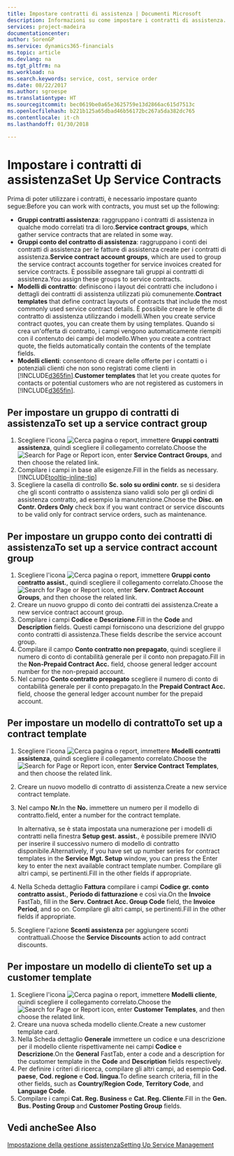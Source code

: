 ```yaml
---
title: Impostare contratti di assistenza | Documenti Microsoft
description: Informazioni su come impostare i contratti di assistenza.
services: project-madeira
documentationcenter: 
author: SorenGP
ms.service: dynamics365-financials
ms.topic: article
ms.devlang: na
ms.tgt_pltfrm: na
ms.workload: na
ms.search.keywords: service, cost, service order
ms.date: 08/22/2017
ms.author: sgroespe
ms.translationtype: HT
ms.sourcegitcommit: bec0619be0a65e3625759e13d2866ac615d7513c
ms.openlocfilehash: b221b125a65dbad46b56172bc267a5da382dc765
ms.contentlocale: it-ch
ms.lasthandoff: 01/30/2018

---
```


# <a name="set-up-service-contracts"></a><span data-ttu-id="924b3-103">Impostare i contratti di assistenza</span><span class="sxs-lookup"><span data-stu-id="924b3-103">Set Up Service Contracts</span></span>
<span data-ttu-id="924b3-104">Prima di poter utilizzare i contratti, è necessario impostare quanto segue:</span><span class="sxs-lookup"><span data-stu-id="924b3-104">Before you can work with contracts, you must set up the following:</span></span> 

* <span data-ttu-id="924b3-105">**Gruppi contratti assistenza**: raggruppano i contratti di assistenza in qualche modo correlati tra di loro.</span><span class="sxs-lookup"><span data-stu-id="924b3-105">**Service contract groups**, which gather service contracts that are related in some way.</span></span>
* <span data-ttu-id="924b3-106">**Gruppi conto del contratto di assistenza**: raggruppano i conti dei contratti di assistenza per le fatture di assistenza create per i contratti di assistenza.</span><span class="sxs-lookup"><span data-stu-id="924b3-106">**Service contract account groups**, which are used to group the service contract accounts together for service invoices created for service contracts.</span></span> <span data-ttu-id="924b3-107">È possibile assegnare tali gruppi ai contratti di assistenza.</span><span class="sxs-lookup"><span data-stu-id="924b3-107">You assign these groups to service contracts.</span></span>  
* <span data-ttu-id="924b3-108">**Modelli di contratto**: definiscono i layout dei contratti che includono i dettagli dei contratti di assistenza utilizzati più comunemente.</span><span class="sxs-lookup"><span data-stu-id="924b3-108">**Contract templates** that define contract layouts of contracts that include the most commonly used service contract details.</span></span> <span data-ttu-id="924b3-109">È possibile creare le offerte di contratto di assistenza utilizzando i modelli.</span><span class="sxs-lookup"><span data-stu-id="924b3-109">When you create service contract quotes, you can create them by using templates.</span></span> <span data-ttu-id="924b3-110">Quando si crea un'offerta di contratto, i campi vengono automaticamente riempiti con il contenuto dei campi del modello.</span><span class="sxs-lookup"><span data-stu-id="924b3-110">When you create a contract quote, the fields automatically contain the contents of the template fields.</span></span>
* <span data-ttu-id="924b3-111">**Modelli clienti**: consentono di creare delle offerte per i contatti o i potenziali clienti che non sono registrati come clienti in [!INCLUDE[d365fin](includes/d365fin_md.md)].</span><span class="sxs-lookup"><span data-stu-id="924b3-111">**Customer templates** that let you create quotes for contacts or potential customers who are not registered as customers in [!INCLUDE[d365fin](includes/d365fin_md.md)].</span></span>  

## <a name="to-set-up-a-service-contract-group"></a><span data-ttu-id="924b3-112">Per impostare un gruppo di contratti di assistenza</span><span class="sxs-lookup"><span data-stu-id="924b3-112">To set up a service contract group</span></span>  
1. <span data-ttu-id="924b3-113">Scegliere l'icona ![Cerca pagina o report](media/ui-search/search_small.png "icona Cerca pagina o report"), immettere **Gruppi contratti assistenza**, quindi scegliere il collegamento correlato.</span><span class="sxs-lookup"><span data-stu-id="924b3-113">Choose the ![Search for Page or Report](media/ui-search/search_small.png "Search for Page or Report icon") icon, enter **Service Contract Groups**, and then choose the related link.</span></span>  
2. <span data-ttu-id="924b3-114">Compilare i campi in base alle esigenze.</span><span class="sxs-lookup"><span data-stu-id="924b3-114">Fill in the fields as necessary.</span></span> [!INCLUDE[tooltip-inline-tip](includes/tooltip-inline-tip_md.md)]
3. <span data-ttu-id="924b3-115">Scegliere la casella di controllo **Sc. solo su ordini contr.** se si desidera che gli sconti contratto o assistenza siano validi solo per gli ordini di assistenza contratto, ad esempio la manutenzione.</span><span class="sxs-lookup"><span data-stu-id="924b3-115">Choose the **Disc. on Contr. Orders Only** check box if you want contract or service discounts to be valid only for contract service orders, such as maintenance.</span></span>  

## <a name="to-set-up-a-service-contract-account-group"></a><span data-ttu-id="924b3-116">Per impostare un gruppo conto dei contratti di assistenza</span><span class="sxs-lookup"><span data-stu-id="924b3-116">To set up a service contract account group</span></span>  
1. <span data-ttu-id="924b3-117">Scegliere l'icona ![Cerca pagina o report](media/ui-search/search_small.png "icona Cerca pagina o report"), immettere **Gruppi conto contratto assist.**, quindi scegliere il collegamento correlato.</span><span class="sxs-lookup"><span data-stu-id="924b3-117">Choose the ![Search for Page or Report](media/ui-search/search_small.png "Search for Page or Report icon") icon, enter **Serv. Contract Account Groups**, and then choose the related link.</span></span>  
2. <span data-ttu-id="924b3-118">Creare un nuovo gruppo di conto dei contratti dei assistenza.</span><span class="sxs-lookup"><span data-stu-id="924b3-118">Create a new service contract account group.</span></span>   
3. <span data-ttu-id="924b3-119">Compilare i campi **Codice** e **Descrizione**.</span><span class="sxs-lookup"><span data-stu-id="924b3-119">Fill in the **Code** and **Description** fields.</span></span> <span data-ttu-id="924b3-120">Questi campi forniscono una descrizione del gruppo conto contratti di assistenza.</span><span class="sxs-lookup"><span data-stu-id="924b3-120">These fields describe the service account group.</span></span>  
4. <span data-ttu-id="924b3-121">Compilare il campo **Conto contratto non prepagato**, quindi scegliere il numero di conto di contabilità generale per il conto non prepagato.</span><span class="sxs-lookup"><span data-stu-id="924b3-121">Fill in the **Non-Prepaid Contract Acc.** field, choose general ledger account number for the non-prepaid account.</span></span>  
5. <span data-ttu-id="924b3-122">Nel campo **Conto contratto prepagato** scegliere il numero di conto di contabilità generale per il conto prepagato.</span><span class="sxs-lookup"><span data-stu-id="924b3-122">In the **Prepaid Contract Acc.** field, choose the general ledger account number for the prepaid account.</span></span>  

## <a name="to-set-up-a-contract-template"></a><span data-ttu-id="924b3-123">Per impostare un modello di contratto</span><span class="sxs-lookup"><span data-stu-id="924b3-123">To set up a contract template</span></span>  
1. <span data-ttu-id="924b3-124">Scegliere l'icona ![Cerca pagina o report](media/ui-search/search_small.png "icona Cerca pagina o report"), immettere **Modelli contratti assistenza**, quindi scegliere il collegamento correlato.</span><span class="sxs-lookup"><span data-stu-id="924b3-124">Choose the ![Search for Page or Report](media/ui-search/search_small.png "Search for Page or Report icon") icon, enter **Service Contract Templates**, and then choose the related link.</span></span>  
2. <span data-ttu-id="924b3-125">Creare un nuovo modello di contratto di assistenza.</span><span class="sxs-lookup"><span data-stu-id="924b3-125">Create a new service contract template.</span></span>  
3. <span data-ttu-id="924b3-126">Nel campo **Nr.**</span><span class="sxs-lookup"><span data-stu-id="924b3-126">In the **No.**</span></span> <span data-ttu-id="924b3-127">immettere un numero per il modello di contratto.</span><span class="sxs-lookup"><span data-stu-id="924b3-127">field, enter a number for the contract template.</span></span>  
  
     <span data-ttu-id="924b3-128">In alternativa, se è stata impostata una numerazione per i modelli di contratti nella finestra **Setup gest. assist.**, è possibile premere INVIO per inserire il successivo numero di modello di contratto disponibile.</span><span class="sxs-lookup"><span data-stu-id="924b3-128">Alternatively, if you have set up number series for contract templates in the **Service Mgt. Setup** window, you can press the Enter key to enter the next available contract template number.</span></span> <span data-ttu-id="924b3-129">Compilare gli altri campi, se pertinenti.</span><span class="sxs-lookup"><span data-stu-id="924b3-129">Fill in the other fields if appropriate.</span></span>  
  
4. <span data-ttu-id="924b3-130">Nella Scheda dettaglio **Fattura** compilare i campi **Codice gr. conto contratto assist.**, **Periodo di fatturazione** e così via.</span><span class="sxs-lookup"><span data-stu-id="924b3-130">On the **Invoice** FastTab, fill in the **Serv. Contract Acc. Group Code** field, the **Invoice Period**, and so on.</span></span> <span data-ttu-id="924b3-131">Compilare gli altri campi, se pertinenti.</span><span class="sxs-lookup"><span data-stu-id="924b3-131">Fill in the other fields if appropriate.</span></span>  
5. <span data-ttu-id="924b3-132">Scegliere l'azione **Sconti assistenza** per aggiungere sconti contrattuali.</span><span class="sxs-lookup"><span data-stu-id="924b3-132">Choose the **Service Discounts** action to add contract discounts.</span></span>  

## <a name="to-set-up-a-customer-template"></a><span data-ttu-id="924b3-133">Per impostare un modello di cliente</span><span class="sxs-lookup"><span data-stu-id="924b3-133">To set up a customer template</span></span>  
1. <span data-ttu-id="924b3-134">Scegliere l'icona ![Cerca pagina o report](media/ui-search/search_small.png "icona Cerca pagina o report"), immettere **Modelli cliente**, quindi scegliere il collegamento correlato.</span><span class="sxs-lookup"><span data-stu-id="924b3-134">Choose the ![Search for Page or Report](media/ui-search/search_small.png "Search for Page or Report icon") icon, enter **Customer Templates**, and then choose the related link.</span></span>  
2. <span data-ttu-id="924b3-135">Creare una nuova scheda modello cliente.</span><span class="sxs-lookup"><span data-stu-id="924b3-135">Create a new customer template card.</span></span>  
3. <span data-ttu-id="924b3-136">Nella Scheda dettaglio **Generale** immettere un codice e una descrizione per il modello cliente rispettivamente nei campi **Codice** e **Descrizione**.</span><span class="sxs-lookup"><span data-stu-id="924b3-136">On the **General** FastTab, enter a code and a description for the customer template in the **Code** and **Description** fields respectively.</span></span> 
4. <span data-ttu-id="924b3-137">Per definire i criteri di ricerca, compilare gli altri campi, ad esempio **Cod. paese**, **Cod. regione** e **Cod. lingua**.</span><span class="sxs-lookup"><span data-stu-id="924b3-137">To define search criteria, fill in the other fields, such as **Country/Region Code**, **Territory Code**, and **Language Code**.</span></span>  
5. <span data-ttu-id="924b3-138">Compilare i campi **Cat. Reg. Business** e **Cat. Reg. Cliente**.</span><span class="sxs-lookup"><span data-stu-id="924b3-138">Fill in the **Gen. Bus. Posting Group** and **Customer Posting Group** fields.</span></span>  

## <a name="see-also"></a><span data-ttu-id="924b3-139">Vedi anche</span><span class="sxs-lookup"><span data-stu-id="924b3-139">See Also</span></span>
[<span data-ttu-id="924b3-140">Impostazione della gestione assistenza</span><span class="sxs-lookup"><span data-stu-id="924b3-140">Setting Up Service Management</span></span>](service-setup-service.md)
